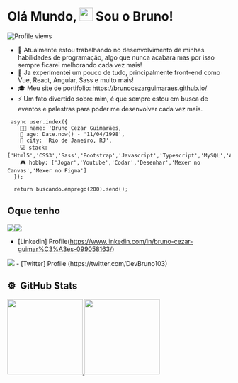 <h1 align="left">Olá Mundo, <img src="https://raw.githubusercontent.com/kaueMarques/kaueMarques/master/hi.gif" width="30px"> Sou o Bruno!</h1>
<p align="left"> <img src="https://komarev.com/ghpvc/?username=brunocout&color=blueviolet" alt="Profile views" /> </p>

- 🔭 Atualmente estou trabalhando no desenvolvimento de minhas habilidades de programação, algo que nunca acabara mas por isso sempre ficarei melhorando cada vez mais!
- 🌱 Ja experimentei um pouco de tudo, principalmente front-end como Vue, React, Angular, Sass e muito mais!
- 🎓 Meu site de portifolio: https://brunocezarguimaraes.github.io/
- ⚡ Um fato divertido sobre mim, é que sempre estou em busca de eventos e palestras para poder me desenvolver cada vez mais.

```
 async user.index({
    👨‍🦰 name: 'Bruno Cezar Guimarães,
    📆 age: Date.now() - '11/04/1998', 
    🌄 city: 'Rio de Janeiro, RJ',
    💻 stack: ['Html5','CSS3','Sass','Bootstrap','Javascript','Typescript','MySQL','Angular','React','Vue'],
    🎮 hobby: ['Jogar','Youtube','Codar','Desenhar','Mexer no Canvas','Mexer no Figma']
  });

  return buscando.emprego(200).send();

```
## Oque tenho
<img src="https://img.shields.io/badge/LinkedIn-0077B5?style=for-the-badge&logo=linkedin&logoColor=white" /><img src="https://img.shields.io/badge/GitHub-100000?style=for-the-badge&logo=github&logoColor=white" />
 - [Linkedin] Profile(https://www.linkedin.com/in/bruno-cezar-guimar%C3%A3es-099058163/)

<img src="https://img.shields.io/badge/Twitter-1DA1F2?style=for-the-badge&logo=twitter&logoColor=white" />
 - [Twitter] Profile (https://twitter.com/DevBruno103)


## ⚙️ &nbsp;GitHub Stats

<div>
 <a href="https://github.com/BrunoCezarGuimaraes">
 <img height="170em" src="https://github-readme-stats.vercel.app/api?username=BrunoCezarGuimaraes&show_icons=true&theme=radical&include_all_commits=true&count_private=true"/>
 <img height="170em" src="https://github-readme-stats.vercel.app/api/top-langs/?username=BrunoCezarGuimaraes&layout=compact&langs_count=7&theme=radical"/>
</div>


<!--
**BrunoCezarGuimaraes/BrunoCezarGuimaraes** is a ✨ _special_ ✨ repository because its `README.md` (this file) appears on your GitHub profile.

Here are some ideas to get you started:

- 🔭 I’m currently working on ...
- 🌱 I’m currently learning ...
- 👯 I’m looking to collaborate on ...
- 🤔 I’m looking for help with ...
- 💬 Ask me about ...
- 📫 How to reach me: ...
- 😄 Pronouns: ...
- ⚡ Fun fact: ...
-->
